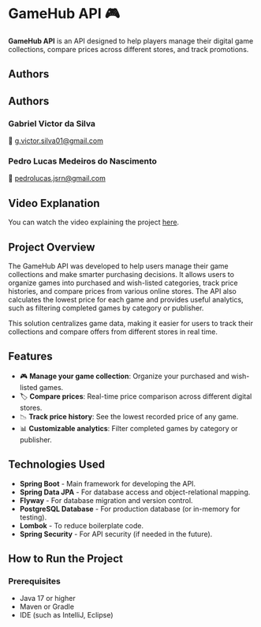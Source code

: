 # GameHub API 🎮

**GameHub API** is an API designed to help players manage their digital game collections, compare prices across different stores, and track promotions.

## Authors

## Authors

### Gabriel Victor da Silva
📧 [g.victor.silva01@gmail.com](mailto:g.victor.silva01@gmail.com)

### Pedro Lucas Medeiros do Nascimento
📧 [pedrolucas.jsrn@gmail.com](mailto:pedrolucas.jsrn@gmail.com)
## Video Explanation

You can watch the video explaining the project [here]().

## Project Overview

The GameHub API was developed to help users manage their game collections and make smarter purchasing decisions. It allows users to organize games into purchased and wish-listed categories, track price histories, and compare prices from various online stores. The API also calculates the lowest price for each game and provides useful analytics, such as filtering completed games by category or publisher.

This solution centralizes game data, making it easier for users to track their collections and compare offers from different stores in real time.

## Features

- 🎮 **Manage your game collection**: Organize your purchased and wish-listed games.
- 🏷️ **Compare prices**: Real-time price comparison across different digital stores.
- 📉 **Track price history**: See the lowest recorded price of any game.
- 📊 **Customizable analytics**: Filter completed games by category or publisher.

## Technologies Used

- **Spring Boot** - Main framework for developing the API.
- **Spring Data JPA** - For database access and object-relational mapping.
- **Flyway** - For database migration and version control.
- **PostgreSQL Database** - For production database (or in-memory for testing).
- **Lombok** - To reduce boilerplate code.
- **Spring Security** - For API security (if needed in the future).

## How to Run the Project

### Prerequisites

- Java 17 or higher
- Maven or Gradle
- IDE (such as IntelliJ, Eclipse)

